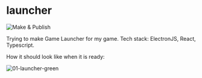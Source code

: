 # launcher
![Make & Publish](https://github.com/nzhul/launcher/actions/workflows/main.yml/badge.svg)

Trying to make Game Launcher for my game.
Tech stack: ElectronJS, React, Typescript.

How it should look like when it is ready:

![01-launcher-green](https://user-images.githubusercontent.com/4274934/229272567-45921876-5ded-4e66-b00e-7c6ed7c45637.png)

